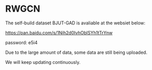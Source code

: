 # RWGCN

The self-build dataset BJUT-GAD is avaliable at the websiet below: 

https://pan.baidu.com/s/1Nih2d0IvhOblSYh1tTrYnw 
  
password: e5i4

Due to the large amount of data, some data are still being uploaded.
 
We will keep updating continuously.
